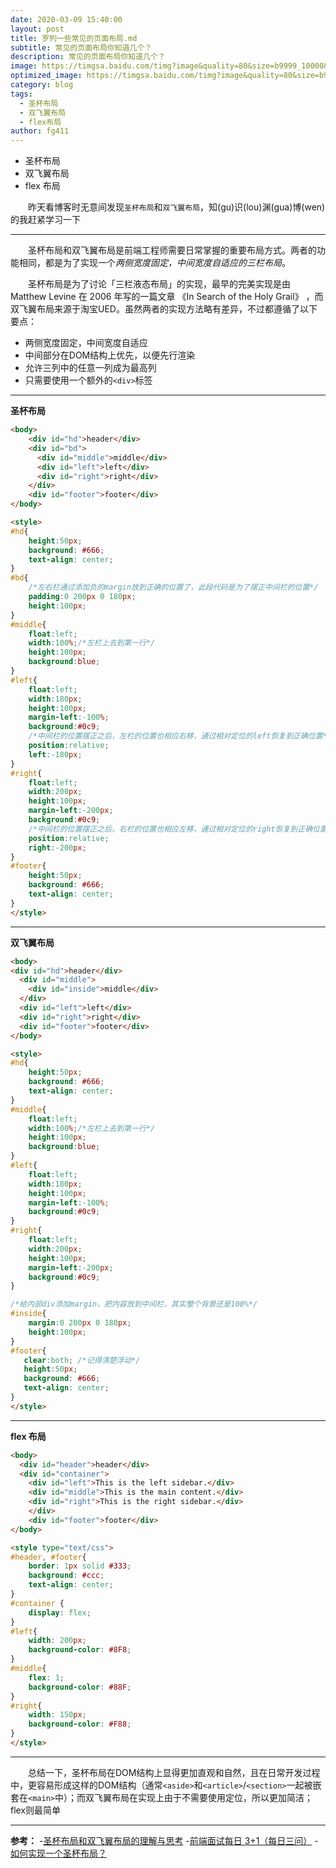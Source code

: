 ```yaml
---
date: 2020-03-09 15:40:00
layout: post
title: 罗列一些常见的页面布局.md
subtitle: 常见的页面布局你知道几个？
description: 常见的页面布局你知道几个？
image: https://timgsa.baidu.com/timg?image&quality=80&size=b9999_10000&sec=1578046469146&di=24b211897ae2ce4b99f4c04c8cbfaced&imgtype=0&src=http%3A%2F%2Fattimg.dospy.com%2Fimg%2Fday_110923%2F20110923_0dd4df9e10e0aabdb8aaoGPSl0x9i9p6.jpg
optimized_image: https://timgsa.baidu.com/timg?image&quality=80&size=b9999_10000&sec=1583843054234&di=dd8592aebe0534e386d90900abc4fc4f&imgtype=0&src=http%3A%2F%2Fpic1.win4000.com%2Fwallpaper%2Fc%2F583b9bbdaa9e9.jpg
category: blog
tags:
  - 圣杯布局
  - 双飞翼布局
  - flex布局
author: fg411
---
```


 - 圣杯布局
 - 双飞翼布局
 - flex 布局
 
　　昨天看博客时无意间发现`圣杯布局`和`双飞翼布局`，知(gu)识(lou)渊(gua)博(wen)的我赶紧学习一下

------

　　圣杯布局和双飞翼布局是前端工程师需要日常掌握的重要布局方式。两者的功能相同，都是为了实现一个*两侧宽度固定，中间宽度自适应的三栏布局*。

　　圣杯布局是为了讨论「三栏液态布局」的实现，最早的完美实现是由 Matthew Levine 在 2006 年写的一篇文章 《In Search of the Holy Grail》 ，而双飞翼布局来源于淘宝UED。虽然两者的实现方法略有差异，不过都遵循了以下要点：
*   两侧宽度固定，中间宽度自适应
*   中间部分在DOM结构上优先，以便先行渲染
*   允许三列中的任意一列成为最高列
*   只需要使用一个额外的`<div>`标签

------

 **圣杯布局**
```html
<body>
    <div id="hd">header</div>
    <div id="bd">
      <div id="middle">middle</div>
      <div id="left">left</div>
      <div id="right">right</div>
    </div>
    <div id="footer">footer</div>
</body>

<style>
#hd{
    height:50px;
    background: #666;
    text-align: center;
}
#bd{
    /*左右栏通过添加负的margin放到正确的位置了，此段代码是为了摆正中间栏的位置*/
    padding:0 200px 0 180px;
    height:100px;
}
#middle{
    float:left;
    width:100%;/*左栏上去到第一行*/
    height:100px;
    background:blue;
}
#left{
    float:left;
    width:180px;
    height:100px;
    margin-left:-100%;
    background:#0c9;
    /*中间栏的位置摆正之后，左栏的位置也相应右移，通过相对定位的left恢复到正确位置*/
    position:relative;
    left:-180px;
}
#right{
    float:left;
    width:200px;
    height:100px;
    margin-left:-200px;
    background:#0c9;
    /*中间栏的位置摆正之后，右栏的位置也相应左移，通过相对定位的right恢复到正确位置*/
    position:relative;
    right:-200px;
}
#footer{
    height:50px;
    background: #666;
    text-align: center;
}
</style>
```

------

**双飞翼布局**
```html
<body>
<div id="hd">header</div> 
  <div id="middle">
    <div id="inside">middle</div>
  </div>
  <div id="left">left</div>
  <div id="right">right</div>
  <div id="footer">footer</div>
</body>

<style>
#hd{
    height:50px;
    background: #666;
    text-align: center;
}
#middle{
    float:left;
    width:100%;/*左栏上去到第一行*/     
    height:100px;
    background:blue;
}
#left{
    float:left;
    width:180px;
    height:100px;
    margin-left:-100%;
    background:#0c9;
}
#right{
    float:left;
    width:200px;
    height:100px;
    margin-left:-200px;
    background:#0c9;
}

/*给内部div添加margin，把内容放到中间栏，其实整个背景还是100%*/ 
#inside{
    margin:0 200px 0 180px;
    height:100px;
}
#footer{  
   clear:both; /*记得清楚浮动*/  
   height:50px;     
   background: #666;    
   text-align: center; 
} 
</style>
```

------
**flex 布局**

```html
<body>
  <div id="header">header</div>
  <div id="container">
    <div id="left">This is the left sidebar.</div>
	<div id="middle">This is the main content.</div>
	<div id="right">This is the right sidebar.</div>
	</div>
	<div id="footer">footer</div>
</body>

<style type="text/css">
#header, #footer{
	border: 1px solid #333;
    background: #ccc;
    text-align: center;
}
#container {
	display: flex;
}
#left{
	width: 200px;
	background-color: #8F8;
}
#middle{
	flex: 1;
	background-color: #88F;
}
#right{
	width: 150px;
	background-color: #F88;
}
</style>
```

------

　　总结一下，圣杯布局在DOM结构上显得更加直观和自然，且在日常开发过程中，更容易形成这样的DOM结构（通常`<aside>`和`<article>`/`<section>`一起被嵌套在`<main>`中）；而双飞翼布局在实现上由于不需要使用定位，所以更加简洁；flex则最简单

------
**参考：**
-[圣杯布局和双飞翼布局的理解与思考](https://www.jianshu.com/p/81ef7e7094e8)
-[前端面试每日 3+1（每日三问）](https://github.com/haizlin/fe-interview)
-[如何实现一个圣杯布局？](https://segmentfault.com/a/1190000017540629)
